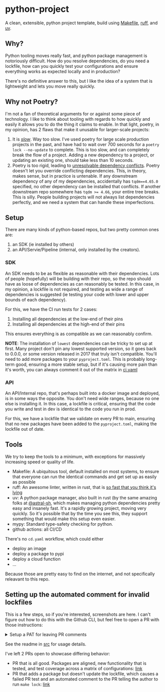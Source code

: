 # python-project
A clean, extensible, python project template, build using [Makefile](https://www.gnu.org/software/make/manual/make.html), [ruff](https://github.com/astral-sh/ruff), and [uv](https://github.com/astral-sh/uv).

## Why?
Python tooling moves really fast, and python package management is notoriously difficult. How do you resolve dependencies, do you need a lockfile, how can you quickly test your configurations and ensure everything works as expected locally and in production?

There's no definitive answer to this, but I like the idea of a system that is lightweight and lets you move really quickly.

## Why not Poetry?
I'm not a fan of theoretical arguments for or against some piece of technology. I like to think about tooling with regards to how quickly and easily it allows you to do the thing it claims to enable. In that light, poetry, in my opinion, has 2 flaws that make it unusable for larger-scale projects:
1. It is [_slow_](https://github.com/python-poetry/poetry/issues/2094). Way too slow. I've used poetry for large scale production projects in the past, and have had to wait over 700 seconds for a `poetry lock --no-update` to complete. This is too slow, and can completely break the flow of a project. Adding a new dependency to a project, or updating an existing one, should take less than 10 seconds. 
2. Poetry is too rigid, leading to [unresolvable dependency conflicts](https://github.com/python-poetry/poetry/issues/697#issuecomment-1807062324). Poetry doesn't let you override conflicting dependencies. This, in theory, makes sense, but in practice is untenable. If any downstream dependency of any of my dependencies, accidentally has `tqdm==4.65.0` specified, no other dependency can be installed that conflicts. If another downstream repo somewhere has `tqdm >= 4.66`, your entire tree breaks. This is silly. People building projects will not always list dependencies perfectly, and we need a system that can handle these imperfections.

## Setup

There are many kinds of python-based repos, but two pretty common ones are:
1. an SDK (ie installed by others)
2. an API/Servie/Pipeline (internal, only installed by the creators).

### SDK
An SDK needs to be as flexible as reasonable with their dependencies. Lots of people (hopefully) will be building with their repo, so the repo should have as loose of dependencies as can reasonably be tested. In this case, in my opinion, a lockfile is not required, and testing as wide a range of dependencies is suggested (ie testing your code with lower and upper bounds of each dependency).

For this, we have the CI run tests for 2 cases:
1. Installing all dependencies at the low-end of their pins
2. Installing all dependencies at the high-end of their pins

This ensures everything is as compatible as we can reasonably confirm.

**NOTE**: The installation of `lowest` dependencies can be tricky to set up at first. Many project don't pin any lowest supported version, so it goes back to 0.0.0, or some version released in 2017 that truly isn't compatible. You'll need to add more packages to your `pyproject.toml`. This is probably long-term good,
ensuring a more stable setup, but if it's causing more pain than it's worth, you can always comment it out of the matrix in [ci.yaml](https://github.com/Ben-Epstein/python-project/blob/main/.github/workflows/ci.yaml#L14)

### API
An API/Internal repo, that's perhaps built into a docker image and deployed, is in some ways the opposite. You don't need wide ranges, because no one else is installing it. In this case, a lockfile is critical, ensuring that the code you write and test in dev is identical to the code you run in prod. 

For this, we have a lockfile that we validate on every PR to main, ensuring that no new packages have been added to the `pyproject.toml`, making the lockfile out of date.

## Tools

We try to keep the tools to a minimum, with exceptions for massively increasing speed or quality of life.
* Makefile: A ubiquitous tool, default installed on most systems, to ensure that everyone can run the identical commands and get set up as easily as possible
* ruff: An awesome linter, written in rust, that is [so fast that you think it's lying](https://x.com/tiangolo/status/1591912354882764802)
* uv: A python package manager, also built in rust (by the same amazing folks at [@astral-sh](https://github.com/astral-sh), which makes managing python dependencies pretty easy and insanely fast. It's a rapidly growing project, moving very quickly. So it's possible that by the time you see this, they support something that would make this setup even easier.
* mypy: Standard type-safety checking for python.
* github actions: all CI/CD

There's no `cd.yaml` workflow, which could either
* deploy an image
* deploy a package to pypi
* deploy a cloud function
* ...

Because those are pretty easy to find on the internet, and not specifically releavant to this repo.

## Setting up the automated comment for invalid lockfiles
This is a few steps, so if you're interested, screenshots are here. I can't figure out how to do this with the Github CLI, but feel free to open a PR with those instructions:
<details><summary>Setup a PAT for leaving PR comments</summary>

  Go to your github settings -> developer settings -> Personal Access Tokens -> Fine-grained tokens, or click [here](https://github.com/settings/tokens?type=beta)
  Fill in the sections with the details of your token, such as name, experiation date, etc. Pick your repo, and set the "Pull requests" permission, under "Repository Permissions" to read/write:
  <img width="717" alt="image" src="https://github.com/user-attachments/assets/c341943f-bdfb-47e2-8cbc-64549a58103e">

  Click "Generate Token" at the bottom. Copy the token, because you won't see it again.

  Now, go to your repo, click "Settings" at the top, then "Secrets and variables":
  <img width="544" alt="image" src="https://github.com/user-attachments/assets/ca68abfc-218f-41e5-b347-51d4a830452c">

  Then click "Actions", and then "New repository secret":
  <img width="874" alt="image" src="https://github.com/user-attachments/assets/26d76604-1a2a-43d6-ba80-eb836c806305">

  Name the secret "COMMENT_TOKEN", and paste the pat, exactly as you copied it, into the body.

</details>


See the readme in [src](./src) for usage details.

I've left 2 PRs open to showcase differing behavior:
* PR that is all good. Packages are aligned, new functionality that is tested, and test coverage across a matrix of configurations: [link](https://github.com/Ben-Epstein/python-project/pull/3)
* PR that adds a package but doesn't update the lockfile, which causes a failed PR test and an automated comment to the PR telling the author to run `make lock`: [link](https://github.com/Ben-Epstein/python-project/pull/4)

